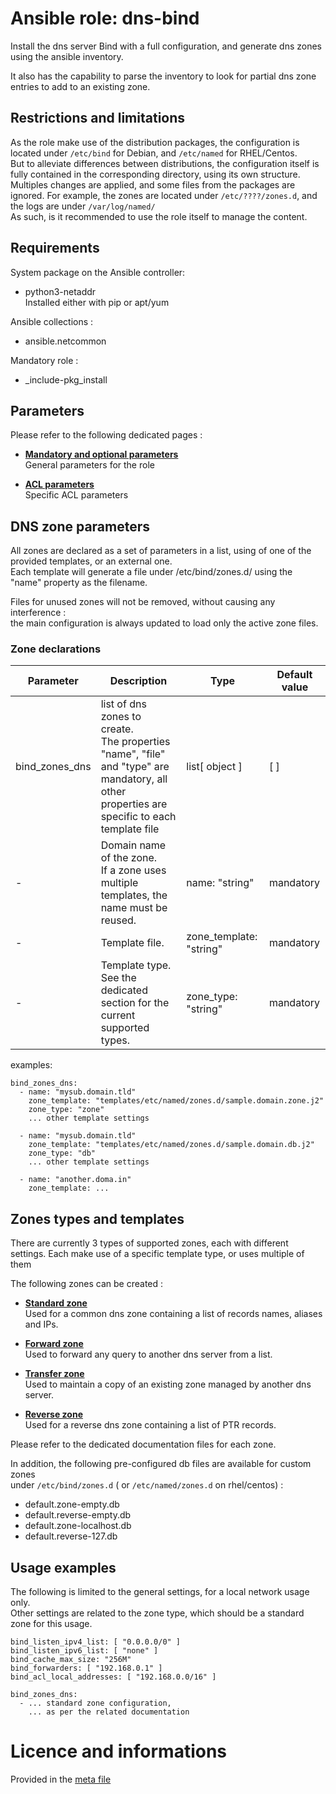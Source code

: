 # Ansible role: dns-bind

Install the dns server Bind with a full configuration, and generate dns zones using the ansible inventory.

It also has the capability to parse the inventory to look for partial dns zone entries to add to an existing zone.


## Restrictions and limitations

As the role make use of the distribution packages, the configuration is located under `/etc/bind` for Debian, and `/etc/named` for RHEL/Centos.  
But to alleviate differences between distributions, the configuration itself is fully contained in the corresponding directory, using its own structure.  
Multiples changes are applied, and some files from the packages are ignored. For example, the zones are located under `/etc/????/zones.d`, and the logs are under `/var/log/named/`  
As such, is it recommended to use the role itself to manage the content.  


## Requirements

System package on the Ansible controller:
* python3-netaddr  
  Installed either with pip or apt/yum

Ansible collections :
* ansible.netcommon

Mandatory role :
* _include-pkg_install


## Parameters

Please refer to the following dedicated pages :
* [**Mandatory and optional parameters**](doc/README_general.md)  
  General parameters for the role

* [**ACL parameters**](doc/README_acl.md)  
  Specific ACL parameters


## DNS zone parameters

All zones are declared as a set of parameters in a list, using of one of the provided templates, or an external one.  
Each template will generate a file under /etc/bind/zones.d/ using the "name" property as the filename.  

Files for unused zones will not be removed, without causing any interference :  
the main configuration is always updated to load only the active zone files.  


### Zone declarations

| Parameter | Description | Type | Default value |
| --------- | ----------- | ---- | ------------- |
| bind_zones_dns | list of dns zones to create.<br />The properties "name", "file" and "type" are mandatory, all other properties are specific to each template file | list[ object ] | [ ] |
| - | Domain name of the zone.<br />If a zone uses multiple templates, the name must be reused. | name: "string" | mandatory |
| - | Template file. | zone_template: "string" | mandatory |
| - | Template type.<br />See the dedicated section for the current supported types. | zone_type: "string" | mandatory |

examples:
```
bind_zones_dns:
  - name: "mysub.domain.tld"
    zone_template: "templates/etc/named/zones.d/sample.domain.zone.j2"
    zone_type: "zone"
    ... other template settings

  - name: "mysub.domain.tld"
    zone_template: "templates/etc/named/zones.d/sample.domain.db.j2"
    zone_type: "db"
    ... other template settings

  - name: "another.doma.in"
    zone_template: ...
```


## Zones types and templates

There are currently 3 types of supported zones, each with different settings.
Each make use of a specific template type, or uses multiple of them

The following zones can be created :
* [**Standard zone**](doc/README_zone_standard.md)  
  Used for a common dns zone containing a list of records names, aliases and IPs.  

* [**Forward zone**](doc/README_zone_forward.md)  
  Used to forward any query to another dns server from a list.  

* [**Transfer zone**](doc/README_zone_transfer.md)  
  Used to maintain a copy of an existing zone managed by another dns server.  

* [**Reverse zone**](doc/README_zone_reverse.md)  
  Used for a reverse dns zone containing a list of PTR records.


Please refer to the dedicated documentation files for each zone.

In addition, the following pre-configured db files are available for custom zones  
under `/etc/bind/zones.d` ( or `/etc/named/zones.d` on rhel/centos) :  
* default.zone-empty.db
* default.reverse-empty.db
* default.zone-localhost.db
* default.reverse-127.db


## Usage examples

The following is limited to the general settings, for a local network usage only.  
Other settings are related to the zone type, which should be a standard zone for this usage.

```
bind_listen_ipv4_list: [ "0.0.0.0/0" ]
bind_listen_ipv6_list: [ "none" ]
bind_cache_max_size: "256M"
bind_forwarders: [ "192.168.0.1" ]
bind_acl_local_addresses: [ "192.168.0.0/16" ]

bind_zones_dns:
  - ... standard zone configuration,
    ... as per the related documentation
```


# Licence and informations

Provided in the [meta file](meta/main.yml)
